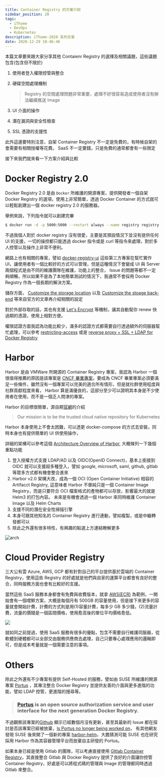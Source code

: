 ```yaml
---
title: Container Registry 的方案介紹
sidebar_position: 20
tags:
  - iThome
  - DevOps
  - Kubernetes
description: iThome-2020 系列文章
date: 2020-12-29 10:46:46
---
```



本篇文章要來跟大家分享其他 Contaienr Registry 的選擇及相關議題，這些議題包含(包含但不限於)

1. 使用者登入權限控管與整合

2. 硬碟空間處理機制

   > Registry 的空間處理問題非常重要，處理不好很容易造成使用者沒有辦法繼續推送 Image

3. UI 介面的操作
4. 潛在漏洞與安全性檢查
5. SSL 憑證的支援性

此外這邊要特別注意，自架 Container Registry 不一定是免費的，有時候自架的會需要有相關授權等花費。 SaaS 不一定要錢，只是免費的通常都會有一些限定


接下來我們就來看一下方案介紹與比較

# Docker Registry 2.0

Docker Registry 2.0 是由 `Docker` 所維護的開源專案，提供開發者一個自架 Docker Registry 的選項，使用上非常簡單，透過 Docker Container 的方式就可以輕鬆創建出一個 docker registry 2.0 的服務器。

舉例來說，下列指令就可以創建完畢

```bash
$ docker run -d -p 5000:5000 --restart always --name registry registry:2
```

不過我個人對於 docker registry 沒有很愛，主要是其預設情況下並沒有提供任何 UI 的支援，一切的操控都只能透過 docker 指令或是 curl 等指令來處理，對於多人控管以及操作上非常不便利。

網路上也有相關的專案，譬如 [docker-registry-ui](https://github.com/Joxit/docker-registry-ui) 這些第三方專案在幫忙實作 UI，讓使用者有一個比較好的方式可以管理，但是這種情況下會變成 UI 與 Server 兩個程式是由不同的維護團隊在維護，功能上的整合， Issue 的問題等都不一定夠順暢，所以如果不是為了本地簡單測試的情況下，我通常不會採用 Docker Registry 作為一個長期的解決方案。

儲存方面， [Customize the storage location](https://docs.docker.com/registry/deploying/#support-for-lets-encrypt) 以及 [Customize the stoage back-end](https://docs.docker.com/registry/deploying/#customize-the-storage-back-end) 等來自官方的文章再介紹相關的設定

對於外部存取的話，其也有支援 [Let's Encrypt](https://docs.docker.com/registry/configuration/#letsencrypt) 等機制，讓其自動幫你 renew 快過期的憑證，使用上相對方便。

 權限認證方面我認為功能比較少，滿多的認證方式都需要自行透過額外的伺服器幫忙處理，可以參考  [restricting-access](https://docs.docker.com/registry/deploying/#restricting-access) 或是 [reverse proxy + SSL + LDAP for Docker Registry](https://medium.com/@two.oes/reverse-proxy-ssl-ldap-for-docker-registry-805539daaa94)

# Harbor

Harbor 是由 VMWare 所開源的 Container Registry 專案，我認為 Harbor 一個很值得推薦的原因是該專案是 [CNCF 畢業專案](https://www.cncf.io/projects/)，要成為 CNCF 畢業專案必須要滿足一些條件，雖然沒有一個專案可以完美的適合所有情形，但是就社群使用程度與社群貢獻程度來看， Harbor 算是滿優良的，這部分至少可以證明其本身是不少使用者在使用，而不是一個乏人問津的專案。

Harbor 的目標很簡單，源自期[官網](https://goharbor.io/)的介紹

> Our mission is to be the trusted cloud native repository for Kubernetes

Harbor 本身使用上不會太困難，可以透更 docker-compose 的方式去安裝，同時本身也有提供簡單的 UI 供使用操作，

詳細的架構可以參考這個 [Architecture Overview of Harbor](https://github.com/goharbor/harbor/wiki/Architecture-Overview-of-Harbor), 大概條列一下幾個重點功能

1. 登入授權方式支援 LDAP/AD 以及 OIDC(OpenID Connect)，基本上銜接到 OIDC 就可以支援超多種登入，譬如 google, microsoft, saml, github, gitlab 等眾多方式都有機會整合進來
2. Harbor v2.0 架構大改，成為一個 OCI (Open Container Initiative) 相容的 Artifacct Registry, 這意味者 Harbor 不單純只是一個 Container Image Registry，而是只要符合 OCI 檔案格式的產物都可以存放，影響最大的就是 Helm3 的打包內容。 未來是有機會透過一個 Harbor 來同時維護 Container Image 以及 Helm Charts
3. 支援不同的潛在安全性掃描引擎
4. 本身可跟其他知名的 Container Registry 進行連動，譬如複製，或是中繼轉發都可以
5. 除此之外還有很多特性，有興趣的點選上方連結瞭解更多

![arch](https://github.com/goharbor/harbor/raw/release-2.0.0/docs/img/architecture/architecture.png)



# Cloud Provider Registry

三大公有雲 Azure, AWS, GCP 都有針對自己的平台提供基於雲端的 Container Registry，使用這些 Registry 的好處就是他們與自家的運算平台都會有良好的整合，同時服務方面也會有比較好的支援。

當然這些 SaaS 服務本身都會有免費與收費版本，就拿 [AWS(ECR)](https://aws.amazon.com/ecr/pricing/) 為範例，一開始會有一個嚐鮮方案，大概是每個月有 500GB 的容量使用，但是接下來更多的容量就會開始計費，計費的方式則是用(1)容量計費，每多少 GB 多少錢，(2)流量計費，流量的價錢是一個區間價格，使用愈高後的單位平均價格愈低。

![](https://i.imgur.com/BcaLHvk.png)

就如同之前提過，使用 SaaS 服務有很多的優點，包含不需要自行維護伺服器，從軟體到硬體都可以全部交由服務供應商去處理，自己只要專心處理應用的邏輯即可，但是成本考量就是一個需要注意的事項。



# Others

除此之外還有不少專案有提供 Self-Hosted 的服務，譬如由 SUSE 所維護的開源專案 [Portus](http://port.us.org/) ，其專注整合 Docker Registry 並提供友善的介面與更多進階的功能，譬如 LDAP 控管，更進階的搜尋等。

> ### [Portus](https://github.com/SUSE/Portus) is an open source authorization service and user interface for the next generation Docker Registry.

不過觀察該專案的[Github](https://github.com/SUSE/Portus) 顯示已經數個月沒有更新，甚至其最新的 Issue 都在探討是否該專案已經被放棄，[Is Portus no longer being worked on](https://github.com/SUSE/Portus/issues/2313)， 有其他網友發現 SUSE 後來開了一個新的專案 [harbor-helm](https://github.com/SUSE/registry/tree/master/harbor-helm)，大膽猜測可能 SUSE 也在研究採用 Harbor 作為其容器管理平台而放棄自主研發的 Portus。

如果本身已經是使用 Gitlab 的團隊，可以考慮直接使用 [GItlab Container Registry](https://docs.gitlab.com/ee/administration/packages/container_registry.html#enable-the-container-registry)，其直接整合 Gitlab 與 Docker Registry 提供了良好的介面讓你控管 Container Registry，好處是可以將程式碼的管理與 Image 的管理都同時透過 Gitlab 來整合。


